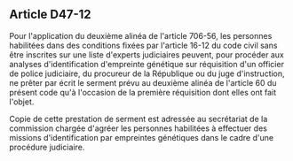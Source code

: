 Article D47-12
----
Pour l'application du deuxième alinéa de l'article 706-56, les personnes
habilitées dans des conditions fixées par l'article 16-12 du code civil sans
être inscrites sur une liste d'experts judiciaires peuvent, pour procéder aux
analyses d'identification d'empreinte génétique sur réquisition d'un officier de
police judiciaire, du procureur de la République ou du juge d'instruction, ne
prêter par écrit le serment prévu au deuxième alinéa de l'article 60 du présent
code qu'à l'occasion de la première réquisition dont elles ont fait l'objet.

Copie de cette prestation de serment est adressée au secrétariat de la
commission chargée d'agréer les personnes habilitées à effectuer des missions
d'identification par empreintes génétiques dans le cadre d'une procédure
judiciaire.
